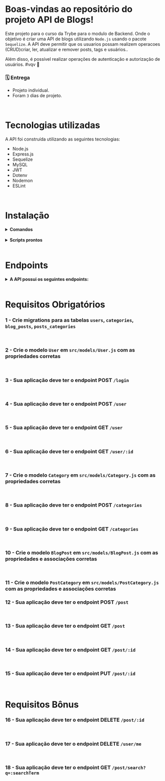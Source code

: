 # Boas-vindas ao repositório do projeto API de Blogs!

Este projeto para o curso da Trybe para o modulo de Backend. Onde o objetivo é criar uma API de blogs utilizando `Node.js` usando o pacote `Sequelize`. A API deve permitir que os usuarios possam realizem operacoes (CRUD)criar, ler, atualizar e remover posts, tags e usuários..

Além disso, é possível realizar operações de autenticação e autorização de usuários.
#vqv 🚀

### 🗓 Entrega 
* Projeto individual.
* Foram `3` dias de projeto.

<br />

# Tecnologias utilizadas

A API foi construída utilizando as seguintes tecnologias:

- Node.js
- Express.js
- Sequelize
- MySQL
- JWT
- Dotenv
- Nodemon
- ESLint

<br />

# Instalação

<details>
  <summary><strong>Comandos</strong></summary>
  Antes de começar a instalação, verifique se você possui o Node.js e o MySQL instalados em sua máquina.

  <br />
  * Dica: Para testar os endpoints recomendo usar a extensão Thunder Client

  <br />

  ####  1 - Clone este repositório para sua máquina local usando o seguinte comando no terminal:
  `git clone https://github.com/lucascbb/blogs-api.git`

  #### 2 - Acesse o diretório do projeto:
  `cd blogs-api`

  #### 3 - Instale as dependências do projeto utilizando o seguinte comando:
  `npm install`

  #### 4 - Rode os serviços node e db com o comando 
  `docker-compose up -d --build`

  #### 5 - Rode os comandos para criar e popular o banco de dados
  `npm run prestart` e `npm run seed`

  #### 6 - Rode o projeto na porta 3001 utilizando o nodemon:
  `npm run debug`

</details>

<br />

<details>
  <summary><strong>Scripts prontos</strong></summary>
  <br />
  <summary><strong>Diagrama de Entidade-Relacionamento</strong></summary>
  <br />
  <img src="./der.png" alt="Minha Figura">

  1 - Deleta o banco de dados: "drop": "npx sequelize-cli db:drop"
  - `npm run drop`

  2 - Cria o banco e gera as tabelas: "prestart": "npx sequelize-cli db:create && npx sequelize-cli db:migrate" 
  - `npm run prestart`

  3 - Insere dados/Popula a tabela: "seed": "npx sequelize-cli db:seed:all" 
  - `npm run seed`

</details>
<br />

# Endpoints
<details><summary><strong>A API possui os seguintes endpoints:</strong></summary>

- .get -> `/user`: Retorna uma lista com todos os usuarios cadastrados;

- .get -> `/user/:id`: Retorna um usuario cadastrado baseado no ID;

- .get -> `/categories`: Retorna uma lista com todos as categorias cadastradas;

- .get -> `/post`: Retorna uma lista com todos os posts cadastrados;

- .get -> `/post/search`: Retorna um array de postS que contenham em seu título ou conteúdo o termo passado na URL; 

- .get -> `/post/:id`: Retorna um post cadastrado baseado no ID;

- .post -> `/login`: Fazer login usando um usuario cadastrado, retorna o token;
  
  Exemplo de como corpo da requisição deverá seguir o formato:
    ```json
  {
  "email": "lewishamilton@gmail.com",
  "password": "123456"
  }
  ```

- .post -> `/user`: Cadastrar e adicionar um novo user a sua tabela no banco de dados;
  Exemplo de como corpo da requisição deverá seguir o formato:
  ```json
  {
  "displayName": "Brett Wiltshire",
  "email": "brett@email.com",
  "password": "123456",
  "image": "http://4.bp.blogspot.com/_YA50adQ-7vQ/S1gfR_6ufpI/AAAAAAAAAAk/1ErJGgRWZDg/S45/brett.png"
  // a imagem não é obrigatória
  }
  ```

- .post -> `/categories`: Cadastrar uma nova categoria a sua tabela no banco de dados;
  Exemplo de como corpo da requisição deverá seguir o formato:
  ```json
  {
    "name": "Typescript"
  }
  ```

- .post -> `/post`: Cadastrar um novo blog post e vinculá-lo às categorias em suas tabelas no banco de dados;
  Exemplo de como corpo da requisição deverá seguir o formato:
  ```json
  {
  "title": "Latest updates, August 1st",
  "content": "The whole text for the blog post goes here in this key",
  "categoryIds": [1, 2]
  }
  ```

- .put -> `/post/:id`: Deve permitir a alteração de um blog post caso a pessoa seja dona dele;
  Exemplo de como corpo da requisição deverá seguir o formato:
  ```json
  {
  "title": "Latest updates, August 1st",
  "content": "The whole text for the blog post goes here in this key"
  }
  ```

- .delete -> `/user/me`: Deletar você do banco de dados, baseado no id que esta dentro do seu token;

- .delete ->`/post/:id`: Deletar um blog post baseado no id do banco de dados se ele existir;
</details>
<br />

# Requisitos Obrigatórios

### 1 - Crie migrations para as tabelas `users`, `categories`, `blog_posts`, `posts_categories`
<br />

### 2 - Crie o modelo `User` em `src/models/User.js` com as propriedades corretas
<br />

### 3 - Sua aplicação deve ter o endpoint POST `/login`
<br />

### 4 - Sua aplicação deve ter o endpoint POST `/user`
<br />

### 5 - Sua aplicação deve ter o endpoint GET `/user`
<br />

### 6 - Sua aplicação deve ter o endpoint GET `/user/:id`
<br />

### 7 - Crie o modelo `Category` em `src/models/Category.js` com as propriedades corretas
<br />

### 8 - Sua aplicação deve ter o endpoint POST `/categories`
<br />

### 9 - Sua aplicação deve ter o endpoint GET `/categories`
<br />

### 10 - Crie o modelo `BlogPost` em `src/models/BlogPost.js` com as propriedades e associações corretas
<br />

### 11 - Crie o modelo `PostCategory` em `src/models/PostCategory.js` com as propriedades e associações corretas

### 12 - Sua aplicação deve ter o endpoint POST `/post`
<br />

### 13 - Sua aplicação deve ter o endpoint GET `/post`
<br />

### 14 - Sua aplicação deve ter o endpoint GET `/post/:id`
<br />

### 15 - Sua aplicação deve ter o endpoint PUT `/post/:id`
<br />

# Requisitos Bônus

### 16 - Sua aplicação deve ter o endpoint DELETE `/post/:id`
<br />

### 17 - Sua aplicação deve ter o endpoint DELETE `/user/me`
<br />

### 18 - Sua aplicação deve ter o endpoint GET `/post/search?q=:searchTerm`
